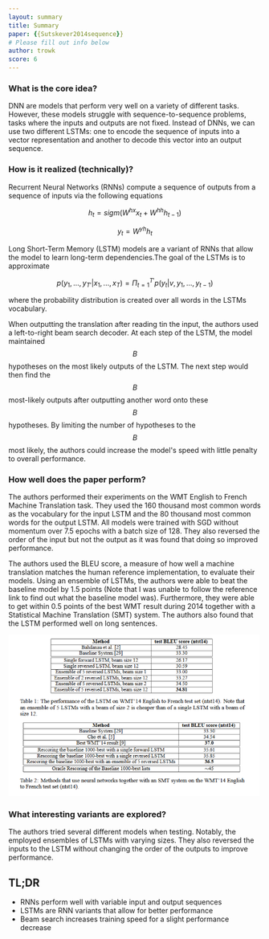 ```yaml
---
layout: summary
title: Summary
paper: {{Sutskever2014sequence}}
# Please fill out info below
author: trowk
score: 6
---
```


### What is the core idea?

DNN are models that perform very well on a variety of different tasks. However,
these models struggle with sequence-to-sequence problems, tasks where the inputs
and outputs are not fixed. Instead of DNNs, we can use two different LSTMs: one
to encode the sequence of inputs into a vector representation and another to
decode this vector into an output sequence.

###  How is it realized (technically)?

Recurrent Neural Networks (RNNs) compute a sequence of outputs from a sequence
of inputs via the following equations

$$
h_t =   sigm(W^{hx}x_t + W^{hh}h_{t-1})
$$


$$
y_t = W^{yh}h_t
$$

Long Short-Term Memory (LSTM) models are a variant of RNNs that allow the model
to learn long-term dependencies.The goal of the LSTMs is to approximate

$$
p(y_1,...,y_{T'}|x_1,...,x_{T}) = \Pi_{t=1}^{T'}p(y_t|v,y_1,...,y_{t-1})
$$

where the probability distribution is created over all words in the LSTMs
vocabulary. 

When outputting the translation after reading tin the input, the authors used a
left-to-right beam search decoder. At each step of the LSTM, the model
maintained $$B$$ hypotheses on the most likely outputs of the LSTM. The next
step would then find the $$B$$ most-likely outputs after outputting another word
onto these $$B$$ hypotheses. By limiting the number of hypotheses to the $$B$$
most likely, the authors could increase the model's speed with little penalty to
overall performance.

###  How well does the paper perform?

The authors performed their experiments on the WMT English to French Machine
Translation task. They used the 160 thousand most common words as the vocabulary
for the input LSTM and the 80 thousand most common words for the output LSTM.
All models were trained with SGD without momentum over 7.5 epochs with a batch
size of 128. They also reversed the order of the input but not the output as it
was found that doing so improved performance.

The authors used the BLEU score, a measure of how well a machine translation
matches the human reference implementation, to evaluate their models. Using an
ensemble of LSTMs, the authors were able to beat the baseline model by 1.5
points (Note that I was unable to follow the reference link to find out what the
baseline model was). Furthermore, they were able to get within 0.5 points of the
best WMT result during 2014 together with a Statistical Machine Translation
(SMT) system. The authors also found that the LSTM performed well on long
sentences.

<img width="500px" src="Sutskever2014sequence_a.PNG"/>

### What interesting variants are explored?

The authors tried several different models when testing. Notably, the employed
ensembles of LSTMs with varying sizes. They also reversed the inputs to the LSTM
without changing the order of the outputs to improve performance.

## TL;DR
* RNNs perform well with variable input and output sequences
* LSTMs are RNN variants that allow for better performance
* Beam search increases training speed for a slight performance decrease

